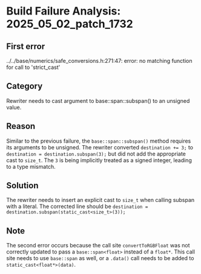 # Build Failure Analysis: 2025_05_02_patch_1732

## First error

../../base/numerics/safe_conversions.h:271:47: error: no matching function for call to 'strict_cast'

## Category
Rewriter needs to cast argument to base::span::subspan() to an unsigned value.

## Reason
Similar to the previous failure, the `base::span::subspan()` method requires its arguments to be unsigned. The rewriter converted `destination += 3;` to `destination = destination.subspan(3);` but did not add the appropriate cast to `size_t`.  The `3` is being implicitly treated as a signed integer, leading to a type mismatch.

## Solution
The rewriter needs to insert an explicit cast to `size_t` when calling subspan with a literal. The corrected line should be `destination = destination.subspan(static_cast<size_t>(3));`

## Note
The second error occurs because the call site `convertToRGBFloat` was not correctly updated to pass a `base::span<float>` instead of a `float*`. This call site needs to use `base::span` as well, or a `.data()` call needs to be added to `static_cast<float*>(data)`.
